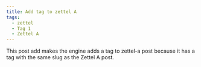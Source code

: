 ```yaml
---
title: Add tag to zettel A
tags:
  - zettel
  - Tag 1
  - Zettel A
---
```


This post add makes the engine adds a tag to zettel-a post because it has a tag with the same slug as the Zettel A post.
